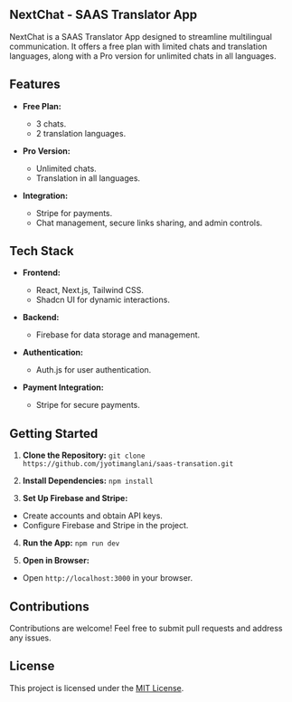 ## NextChat - SAAS Translator App

NextChat is a SAAS Translator App designed to streamline multilingual communication. It offers a free plan with limited chats and translation languages, along with a Pro version for unlimited chats in all languages.

## Features

- **Free Plan:**
  - 3 chats.
  - 2 translation languages.

- **Pro Version:**
  - Unlimited chats.
  - Translation in all languages.

- **Integration:**
  - Stripe for payments.
  - Chat management, secure links sharing, and admin controls.

## Tech Stack

- **Frontend:**
  - React, Next.js, Tailwind CSS.
  - Shadcn UI for dynamic interactions.

- **Backend:**
  - Firebase for data storage and management.

- **Authentication:**
  - Auth.js for user authentication.

- **Payment Integration:**
  - Stripe for secure payments.

## Getting Started

1. **Clone the Repository:**
``git clone https://github.com/jyotimanglani/saas-transation.git``

2. **Install Dependencies:**
``npm install``

3. **Set Up Firebase and Stripe:**
- Create accounts and obtain API keys.
- Configure Firebase and Stripe in the project.

4. **Run the App:**
``npm run dev``

5. **Open in Browser:**
- Open `http://localhost:3000` in your browser.

## Contributions

Contributions are welcome! Feel free to submit pull requests and address any issues.

## License

This project is licensed under the [MIT License](LICENSE.md).
